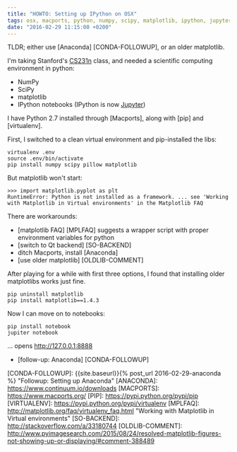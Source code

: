 ```yaml
---
title: "HOWTO: Setting up IPython on OSX"
tags: osx, macports, python, numpy, scipy, matplotlib, ipython, jupyter, notebooks, anaconda
date: "2016-02-29 11:15:00 +0200"
---
```


TLDR; either use [Anaconda] [CONDA-FOLLOWUP], or an older matplotlib.

I'm taking Stanford's [CS231n] class, and needed a scientific computing environment in python:

* NumPy
* SciPy
* matplotlib
* IPython notebooks (IPython is now [Jupyter])

I have Python 2.7 installed through [Macports], along with [pip] and [virtualenv].

First, I switched to a clean virtual environment and pip-installed the libs:

```shell
virtualenv .env
source .env/bin/activate
pip install numpy scipy pillow matplotlib
```

But matplotlib won't start:

```
>>> import matplotlib.pyplot as plt
RuntimeError: Python is not installed as a framework. ... see 'Working with Matplotlib in Virtual environments' in the Matplotlib FAQ
```

There are workarounds:

* [matplotlib FAQ] [MPLFAQ] suggests a wrapper script with proper environment variables for python
* [switch to Qt backend] [SO-BACKEND]
* ditch Macports, install [Anaconda]
* [use older matplotlib] [OLDLIB-COMMENT]

After playing for a while with first three options, I found that installing older matplotlibs works just fine.

```shell
pip uninstall matplotlib
pip install matplotlib==1.4.3
```

Now I can move on to notebooks:

```shell
pip install notebook
jupiter notebook
```

... opens http://127.0.0.1:8888


* [follow-up: Anaconda] [CONDA-FOLLOWUP]


[CS231n]: http://cs231n.github.io/ "CS231n: Convolutional Neural Networks for Visual Recognition"
[JUPYTER]: https://jupyter.org/
[CONDA-FOLLOWUP]: {{site.baseurl}}{% post_url 2016-02-29-anaconda %} "Followup: Setting up Anaconda"
[ANACONDA]: https://www.continuum.io/downloads
[MACPORTS]: https://www.macports.org/
[PIP]: https://pypi.python.org/pypi/pip
[VIRTUALENV]: https://pypi.python.org/pypi/virtualenv
[MPLFAQ]: http://matplotlib.org/faq/virtualenv_faq.html "Working with Matplotlib in Virtual environments"
[SO-BACKEND]: http://stackoverflow.com/a/33180744
[OLDLIB-COMMENT]: http://www.pyimagesearch.com/2015/08/24/resolved-matplotlib-figures-not-showing-up-or-displaying/#comment-388489
